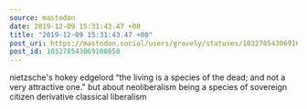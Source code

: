 ```yaml
---
source: mastodon
date: 2019-12-09 15:31:43.47 +00
title: "2019-12-09 15:31:43.47 +00"
post_uri: https://mastodon.social/users/gravely/statuses/103278543069100858
post_id: 103278543069100858
---
```

nietzsche's hokey edgelord “the living is a species of the dead; and not a very attractive one." but about neoliberalism being a species of sovereign citizen derivative classical liberalism


